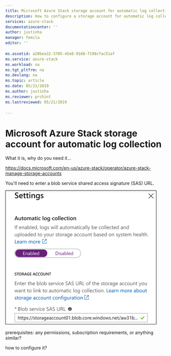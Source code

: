 ```yaml
---
title: Microsoft Azure Stack storage account for automatic log collection | Microsoft Docs
description: How to configure a storage account for automatic log collection in Azure Stack Help + Support.
services: azure-stack
documentationcenter: ''
author: justinha
manager: femila
editor: ''

ms.assetid: a20bea32-3705-45e8-9168-f198cfac51af
ms.service: azure-stack
ms.workload: na
ms.tgt_pltfrm: na
ms.devlang: na
ms.topic: article
ms.date: 05/21/2019
ms.author: justinha
ms.reviewer: prchint
ms.lastreviewed: 05/21/2019

---
```

# Microsoft Azure Stack storage account for automatic log collection

What it is, why do you need it...

https://docs.microsoft.com/en-us/azure-stack/operator/azure-stack-manage-storage-accounts 

You'll need to enter a blob service shared access signature (SAS) URL. 

![Automatic log collection](media/azure-stack-automatic-log-collection/azure-stack-enable-automatic-log-collection.png)

prerequisites: any permissions, subscription requirements, or anything similar?

how to configure it?